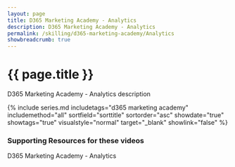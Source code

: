 ```yaml
---
layout: page
title: D365 Marketing Academy - Analytics
description: D365 Marketing Academy - Analytics
permalink: /skilling/d365-marketing-academy/Analytics
showbreadcrumb: true
---
```


# {{ page.title }}

D365 Marketing Academy - Analytics description

 {% include series.md 
    includetags="d365 marketing academy" includemethod="all" 
    sortfield="sorttitle" sortorder="asc" showdate="true" showtags="true" 
    visualstyle="normal" target="_blank" showlink="false"
%}

### Supporting Resources for these videos

D365 Marketing Academy - Analytics
